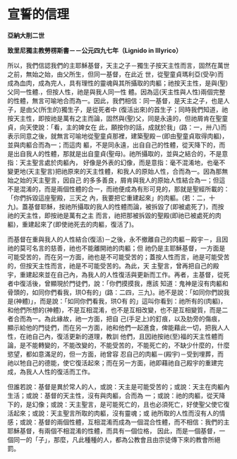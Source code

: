 # 宣誓的信理


**亞納大削二世**

**致里尼獨主教勞楞斯書－－公元四九七年（Lignido in Illyrico）**





所以，我們信認我們的主耶穌基督，天主之子－獨生子按天主性而言，固然在萬世之前，無始之始，由父所生，但同一基督，在此近
世，從聖童貞瑪利亞(受孕)而成為血肉，成為完人，具有理性的靈魂與其所攝取的肉軀；祂按天主性，是與(聖)父同一性體.，但按人性，祂是與我人同一性
體。因為這(天主性與人性)兩個完整的性體，無言可喻地合而為一。因此，我們相信：同一基督，是天主之子，也是人子，是由父(所生的)獨生子，是從死者中
(復活出來)的首生子；同時我們知道，祂按天主性，即按祂是萬有之主而論，固然與(聖)父，同是永遠的，但祂屑肯在聖童貞，向天使說：「看，主的婢女在
此，願按你的話，成就於我」(路：一，卅八)而表示同意之後，就無言可喻地從聖童貞那裡，建築聖殿－(即由聖童貞取得肉軀)，並與肉軀合而為一；而這肉
軀，不是同永遠，出自自己的性體，從天降下的，而是出自我人的性體，那就是出自童貞(聖母)。祂所攝取的，並與之結合的，不是意指：天主聖言處於肉軀內，
好像是外表的幻像，而是意指：毫不混淆地，也毫不變更地(天主聖言)把祂原來的天主性體，和我人的原始人性，合而為一。因為那無始之始的天主聖言，因自己
的多多善良，屑肯與我人的原始人性結合為一；但這不是混淆的，而是兩個性體的合一，而祂便成為有形可見的，那就是聖經所載的：「你們拆毀這座聖殿，三天之
內，我要把它重建起來」的肉軀。(若：二，十九)。蓋基督耶穌，按祂所攝取的我人的性體而論，被拆毀了(即被處死了)，而按祂的天主性，即按祂是萬有之主
而言，祂把那被拆毀的聖殿(即祂已被處死的肉軀)，重建起來了(即使祂死去的肉軀，復活了)。

而基督在重與我人的人性結合(復活)－之後，永不撤離自己的肉軀－殿宇－，且因祂的莫可名言的慈善，祂也不能離開祂的肉軀；但
祂仍是主耶穌基督，一方面是可能受苦的，而在另一方面，祂也是不可能受苦的；蓋按人性而言，祂是可能受苦的，但按天主性而言，祂是不可能受苦的。為此，天
主聖言，曾再把自己的殿宇，重建起來並在自己內，為我人的人性復活與更新而工作。再者，主基督，從死者中復活後，曾顯現於門徒們，說：「你們摸摸我，應該
知道：鬼神是沒有肉軀和骨頭的，如同你們看我，珙O有的」(路：二四，三九)。祂不是說：「如同你們說我是(神體)」，而是說：「如同你們看我，珙O有
的」這叫你看到：祂所有的(肉軀)，和他們所想的(神體)，不是互相混淆，也不是互相改變，也不是互相變質，而是二者合而為一。為此緣故，祂一方面，把自
己(手足上)的釘痕，以及肋旁的傷痕，顯示給他的門徒們，而在另一方面，祂和他們一起進食，俾能藉此一切，把我人人性，在祂自己內，復活更新的道理，教訓
他們，且因祂按祂(至)福的天主性體而論，是不能轉變的，不能改變的，不能受苦的，不能死亡的，不缺少什麼的，什麼慾望，都如意滿足的，但一方面，祂曾容
忍自己的肉軀－(殿宇)－受到埋葬，而祂以牠自己的德能，使它復活起來；而在另一方面，祂即藉祂自己殿宇的重建完成，為我人人性的復活而工作。

但誰若說：基督是異於常人的人，或說：天主是可能受苦的；或說：天主在肉軀內生活；或說：基督的天主性，沒有與肉軀，合而為
一；或說：祂的肉軀，從天降下的，是幻像；或說：天主聖言，是可能死亡的，且也必須死亡，好使聖父使它復活起來；或說：天主聖言所取的肉軀，沒有靈魂；或
祂所取的人性而沒有人的情感；或說：基督的兩個性體，互相混淆而成為一個混合性體，而不相信：我們的主耶穌基督，有兩個不相混淆的性體，而具有一個位格，
因此，而是一個基督，一個同一的「子」，那麼，凡此種種的人，都為公教會且由宗徒傳下來的教會所絕罰。

